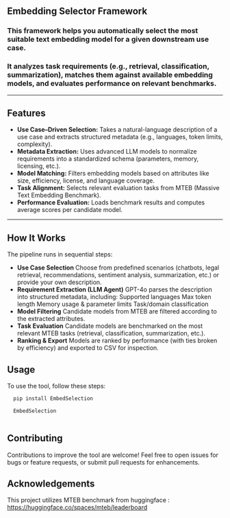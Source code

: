 ## Embedding Selector Framework


### This framework helps you automatically select the most suitable text embedding model for a given downstream use case.

### It analyzes task requirements (e.g., retrieval, classification, summarization), matches them against available embedding models, and evaluates performance on relevant benchmarks.
---

##  Features


- **Use Case–Driven Selection:** Takes a natural-language description of a use case and extracts structured metadata (e.g., languages, token limits, complexity).
- **Metadata Extraction:** Uses advanced LLM models to normalize requirements into a standardized schema (parameters, memory, licensing, etc.).
- **Model Matching:** Filters embedding models based on attributes like size, efficiency, license, and language coverage.
- **Task Alignment:** Selects relevant evaluation tasks from MTEB (Massive Text Embedding Benchmark).
- **Performance Evaluation:** Loads benchmark results and computes average scores per candidate model.
---

##  How It Works

The pipeline runs in sequential steps:

- **Use Case Selection**
Choose from predefined scenarios (chatbots, legal retrieval, recommendations, sentiment analysis, summarization, etc.) or provide your own description.
- **Requirement Extraction (LLM Agent)**
GPT-4o parses the description into structured metadata, including:
Supported languages
Max token length
Memory usage & parameter limits
Task/domain classification
- **Model Filtering**
Candidate models from MTEB are filtered according to the extracted attributes.
- **Task Evaluation**
Candidate models are benchmarked on the most relevant MTEB tasks (retrieval, classification, summarization, etc.).
- **Ranking & Export**
Models are ranked by performance (with ties broken by efficiency) and exported to CSV for inspection.
## Usage 


To use the tool, follow these steps:

 ```bash
   pip install EmbedSelection

   EmbedSelection 



```

  
   
## Contributing

Contributions to improve the tool are welcome! Feel free to open issues for bugs or feature requests, or submit pull requests for enhancements.



## Acknowledgements

This project utilizes MTEB benchmark from huggingface : https://huggingface.co/spaces/mteb/leaderboard


